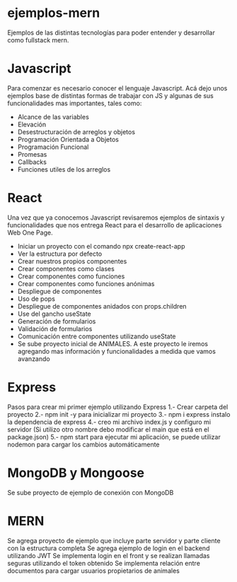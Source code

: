 # ejemplos-mern
Ejemplos de las distintas tecnologías para poder entender y desarrollar como fullstack mern.

# Javascript

Para comenzar es necesario conocer el lenguaje Javascript. Acá dejo unos ejemplos base de distintas formas de trabajar con JS y algunas de sus funcionalidades mas importantes, tales como:
- Alcance de las variables
- Elevación
- Desestructuración de arreglos y objetos
- Programación Orientada a Objetos
- Programación Funcional
- Promesas
- Callbacks
- Funciones utiles de los arreglos

# React
Una vez que ya conocemos Javascript revisaremos ejemplos de sintaxis y funcionalidades que nos entrega React para el desarrollo de aplicaciones Web One Page.
- Iniciar un proyecto con el comando npx create-react-app
- Ver la estructura por defecto
- Crear nuestros propios componentes
- Crear componentes como clases
- Crear componentes como funciones
- Crear componentes como funciones anónimas
- Despliegue de componentes 
- Uso de pops
- Despliegue de componentes anidados con props.children
- Use del gancho useState
- Generación de formularios
- Validación de formularios
- Comunicación entre componentes utilizando useState
- Se sube proyecto inicial de ANIMALES. A este proyecto le iremos agregando mas información y funcionalidades a medida que vamos avanzando

# Express
Pasos para crear mi primer ejemplo utilizando Express
1.- Crear carpeta del proyecto
2.- npm init -y     para inicializar mi proyecto
3.- npm i express   instalo la dependencia de express
4.- creo mi archivo index.js y configuro mi servidor (Si utilizo otro nombre debo modificar el main que está en el package.json)
5.- npm start     para ejecutar mi aplicación, se puede utilizar nodemon para cargar los cambios automáticamente

# MongoDB y Mongoose
Se sube proyecto de ejemplo de conexión con MongoDB

# MERN
Se agrega proyecto de ejemplo que incluye parte servidor y parte cliente con la estructura completa
Se agrega ejemplo de login en el backend utilizando JWT
Se implementa login en el front y se realizan llamadas seguras utilizando el token obtenido
Se implementa relación entre documentos para cargar usuarios propietarios de animales